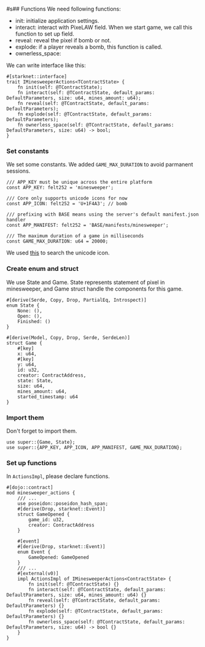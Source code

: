 #s## Functions
We need following functions:
- init: initialize application settings.
- interact: interact with PixeLAW field. When we start game, we call this function to set up field.
- reveal: reveal the pixel if bomb or not.
- explode: if a player reveals a bomb, this function is called.
- ownerless_space: 

We can write interface like this:
```rust,ignore
#[starknet::interface]
trait IMinesweeperActions<TContractState> {
    fn init(self: @TContractState);
    fn interact(self: @TContractState, default_params: DefaultParameters, size: u64, mines_amount: u64);
    fn reveal(self: @TContractState, default_params: DefaultParameters);
    fn explode(self: @TContractState, default_params: DefaultParameters);
    fn ownerless_space(self: @TContractState, default_params: DefaultParameters, size: u64) -> bool;
}
```

### Set constants
We set some constants. We added `GAME_MAX_DURATION` to avoid parmanent sessions.
```rust,ignore
/// APP_KEY must be unique across the entire platform
const APP_KEY: felt252 = 'minesweeper';

/// Core only supports unicode icons for now
const APP_ICON: felt252 = 'U+1F4A3'; // bomb

/// prefixing with BASE means using the server's default manifest.json handler
const APP_MANIFEST: felt252 = 'BASE/manifests/minesweeper';

/// The maximum duration of a game in milliseconds
const GAME_MAX_DURATION: u64 = 20000;
```

We used [this](http://xahlee.info/comp/unicode_index.html?q=bom) to search the unicode icon.

### Create enum and struct

We use State and Game. State represents statement of pixel in minesweeper, and Game struct handle the components for this game.

```rust,ignore
#[derive(Serde, Copy, Drop, PartialEq, Introspect)]
enum State {
    None: (),
    Open: (),
    Finished: ()
}

#[derive(Model, Copy, Drop, Serde, SerdeLen)]
struct Game {
    #[key]
    x: u64,
    #[key]
    y: u64,
    id: u32,
    creator: ContractAddress,
    state: State,
    size: u64,
    mines_amount: u64,
    started_timestamp: u64
}  
```

### Import them
Don't forget to import them.
```rust,ignore
use super::{Game, State};
use super::{APP_KEY, APP_ICON, APP_MANIFEST, GAME_MAX_DURATION};
```

### Set up functions
In `ActionsImpl`, please declare functions.
```rust,ignore
#[dojo::contract]
mod minesweeper_actions {
    /// ...
    use poseidon::poseidon_hash_span;
    #[derive(Drop, starknet::Event)]
    struct GameOpened {
        game_id: u32,
        creator: ContractAddress
    }

    #[event]
    #[derive(Drop, starknet::Event)]
    enum Event {
        GameOpened: GameOpened
    }
    /// ...
    #[external(v0)]
    impl ActionsImpl of IMinesweeperActions<ContractState> {
        fn init(self: @TContractState) {}
        fn interact(self: @TContractState, default_params: DefaultParameters, size: u64, mines_amount: u64) {}
        fn reveal(self: @TContractState, default_params: DefaultParameters) {}
        fn explode(self: @TContractState, default_params: DefaultParameters) {}
        fn ownerless_space(self: @TContractState, default_params: DefaultParameters, size: u64) -> bool {}
    }
}
```